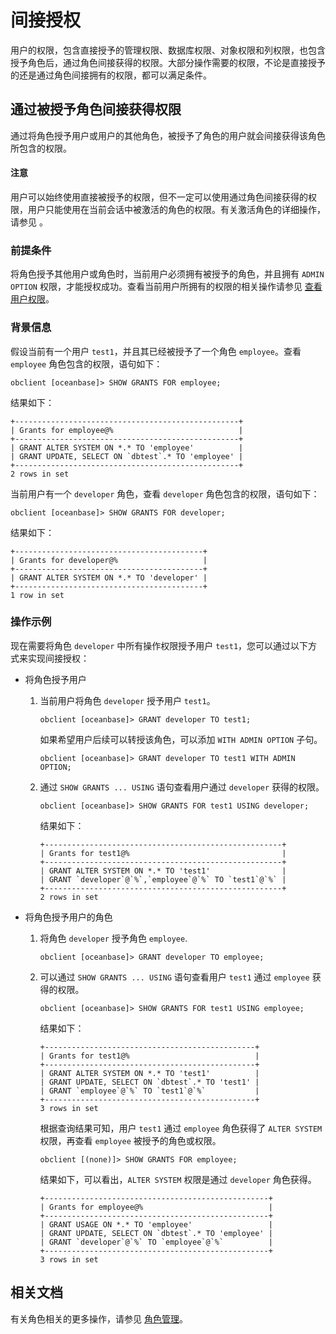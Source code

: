 # 间接授权

用户的权限，包含直接授予的管理权限、数据库权限、对象权限和列权限，也包含授予角色后，通过角色间接获得的权限。大部分操作需要的权限，不论是直接授予的还是通过角色间接拥有的权限，都可以满足条件。

## 通过被授予角色间接获得权限

通过将角色授予用户或用户的其他角色，被授予了角色的用户就会间接获得该角色所包含的权限。

<main id="notice" type='notice'>
<h4>注意</h4>
<p>用户可以始终使用直接被授予的权限，但不一定可以使用通过角色间接获得的权限，用户只能使用在当前会话中被激活的角色的权限。有关激活角色的详细操作，请参见 <a href="340.role-management-of-mysql-mode.md/500.activating-roles-of-mysql-mode.md"></a>。</p>
</main>

### 前提条件

将角色授予其他用户或角色时，当前用户必须拥有被授予的角色，并且拥有 `ADMIN OPTION` 权限，才能授权成功。查看当前用户所拥有的权限的相关操作请参见 [查看用户权限](../400.view-user-permissions-of-mysql-mode.md)。

### 背景信息

假设当前有一个用户 `test1`，并且其已经被授予了一个角色 `employee`。查看 `employee` 角色包含的权限，语句如下：

```shell
obclient [oceanbase]> SHOW GRANTS FOR employee;
```

结果如下：

```shell
+--------------------------------------------------+
| Grants for employee@%                            |
+--------------------------------------------------+
| GRANT ALTER SYSTEM ON *.* TO 'employee'          |
| GRANT UPDATE, SELECT ON `dbtest`.* TO 'employee' |
+--------------------------------------------------+
2 rows in set
```

当前用户有一个 `developer` 角色，查看 `developer` 角色包含的权限，语句如下：

```shell
obclient [oceanbase]> SHOW GRANTS FOR developer;
```

结果如下：

```shell
+------------------------------------------+
| Grants for developer@%                   |
+------------------------------------------+
| GRANT ALTER SYSTEM ON *.* TO 'developer' |
+------------------------------------------+
1 row in set
```

### 操作示例

现在需要将角色 `developer` 中所有操作权限授予用户 `test1`，您可以通过以下方式来实现间接授权：

* 将角色授予用户

  1. 当前用户将角色 `developer` 授予用户 `test1`。

      ```shell
      obclient [oceanbase]> GRANT developer TO test1;
      ```

      如果希望用户后续可以转授该角色，可以添加 `WITH ADMIN OPTION` 子句。

      ```shell
      obclient [oceanbase]> GRANT developer TO test1 WITH ADMIN OPTION;
      ```

  2. 通过 `SHOW GRANTS ... USING` 语句查看用户通过 `developer` 获得的权限。

      ```shell
      obclient [oceanbase]> SHOW GRANTS FOR test1 USING developer;
      ```

      结果如下：

      ```shell
      +-----------------------------------------------------+
      | Grants for test1@%                                  |
      +-----------------------------------------------------+
      | GRANT ALTER SYSTEM ON *.* TO 'test1'                |
      | GRANT `developer`@`%`,`employee`@`%` TO `test1`@`%` |
      +-----------------------------------------------------+
      2 rows in set
      ```

* 将角色授予用户的角色

  1. 将角色 `developer` 授予角色 `employee`.

      ```shell
      obclient [oceanbase]> GRANT developer TO employee;
      ```

  2. 可以通过 `SHOW GRANTS ... USING` 语句查看用户 `test1` 通过 `employee` 获得的权限。

      ```shell
      obclient [oceanbase]> SHOW GRANTS FOR test1 USING employee;
      ```

      结果如下：

      ```shell
      +-----------------------------------------------+
      | Grants for test1@%                            |
      +-----------------------------------------------+
      | GRANT ALTER SYSTEM ON *.* TO 'test1'          |
      | GRANT UPDATE, SELECT ON `dbtest`.* TO 'test1' |
      | GRANT `employee`@`%` TO `test1`@`%`           |
      +-----------------------------------------------+
      3 rows in set
      ```

      根据查询结果可知，用户 `test1` 通过 `employee` 角色获得了 `ALTER SYSTEM` 权限，再查看 `employee` 被授予的角色或权限。

      ```shell
      obclient [(none)]> SHOW GRANTS FOR employee;
      ```

      结果如下，可以看出，`ALTER SYSTEM` 权限是通过 `developer` 角色获得。

      ```shell
      +--------------------------------------------------+
      | Grants for employee@%                            |
      +--------------------------------------------------+
      | GRANT USAGE ON *.* TO 'employee'                 |
      | GRANT UPDATE, SELECT ON `dbtest`.* TO 'employee' |
      | GRANT `developer`@`%` TO `employee`@`%`          |
      +--------------------------------------------------+
      3 rows in set
      ```

## 相关文档

有关角色相关的更多操作，请参见 [角色管理](340.role-management-of-mysql-mode.md/100.roles-of-mysql-mode.md)。
